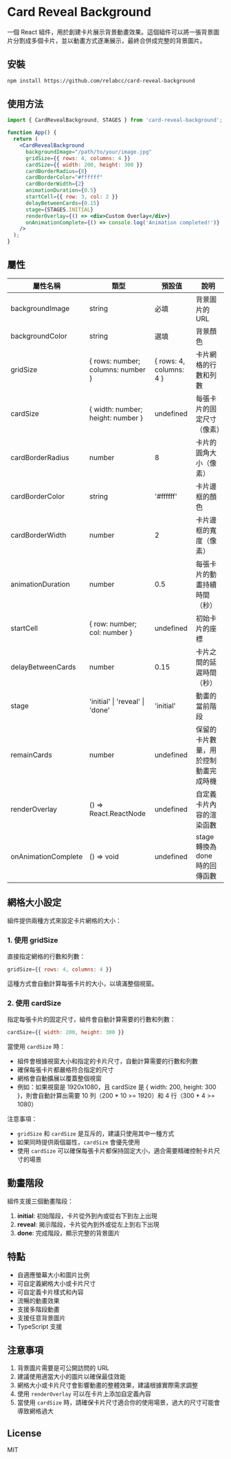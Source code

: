 # Card Reveal Background

一個 React 組件，用於創建卡片展示背景動畫效果。這個組件可以將一張背景圖片分割成多個卡片，並以動畫方式逐漸展示，最終合併成完整的背景圖片。

## 安裝

```bash
npm install https://github.com/relabcc/card-reveal-background
```

## 使用方法

```jsx
import { CardRevealBackground, STAGES } from 'card-reveal-background';

function App() {
  return (
    <CardRevealBackground
      backgroundImage="/path/to/your/image.jpg"
      gridSize={{ rows: 4, columns: 4 }}
      cardSize={{ width: 200, height: 300 }}
      cardBorderRadius={8}
      cardBorderColor="#ffffff"
      cardBorderWidth={2}
      animationDuration={0.5}
      startCell={{ row: 3, col: 2 }}
      delayBetweenCards={0.15}
      stage={STAGES.INITIAL}
      renderOverlay={() => <div>Custom Overlay</div>}
      onAnimationComplete={() => console.log('Animation completed!')}
    />
  );
}
```

## 屬性

| 屬性名稱 | 類型 | 預設值 | 說明 |
|----------|------|--------|------|
| backgroundImage | string | 必填 | 背景圖片的 URL |
| backgroundColor | string | 選填 | 背景顏色 |
| gridSize | { rows: number; columns: number } | { rows: 4, columns: 4 } | 卡片網格的行數和列數 |
| cardSize | { width: number; height: number } | undefined | 每張卡片的固定尺寸（像素） |
| cardBorderRadius | number | 8 | 卡片的圓角大小（像素） |
| cardBorderColor | string | '#ffffff' | 卡片邊框的顏色 |
| cardBorderWidth | number | 2 | 卡片邊框的寬度（像素） |
| animationDuration | number | 0.5 | 每張卡片的動畫持續時間（秒） |
| startCell | { row: number; col: number } | undefined | 初始卡片的座標 |
| delayBetweenCards | number | 0.15 | 卡片之間的延遲時間（秒） |
| stage | 'initial' \| 'reveal' \| 'done' | 'initial' | 動畫的當前階段 |
| remainCards | number | undefined | 保留的卡片數量，用於控制動畫完成時機 |
| renderOverlay | () => React.ReactNode | undefined | 自定義卡片內容的渲染函數 |
| onAnimationComplete | () => void | undefined | stage 轉換為 done 時的回傳函數 |

## 網格大小設定

組件提供兩種方式來設定卡片網格的大小：

### 1. 使用 gridSize

直接指定網格的行數和列數：

```jsx
gridSize={{ rows: 4, columns: 4 }}
```

這種方式會自動計算每張卡片的大小，以填滿整個視窗。

### 2. 使用 cardSize

指定每張卡片的固定尺寸，組件會自動計算需要的行數和列數：

```jsx
cardSize={{ width: 200, height: 300 }}
```

當使用 `cardSize` 時：
- 組件會根據視窗大小和指定的卡片尺寸，自動計算需要的行數和列數
- 確保每張卡片都嚴格符合指定的尺寸
- 網格會自動擴展以覆蓋整個視窗
- 例如：如果視窗是 1920x1080，且 cardSize 是 { width: 200, height: 300 }，則會自動計算出需要 10 列（200 * 10 >= 1920）和 4 行（300 * 4 >= 1080）

注意事項：
- `gridSize` 和 `cardSize` 是互斥的，建議只使用其中一種方式
- 如果同時提供兩個屬性，`cardSize` 會優先使用
- 使用 `cardSize` 可以確保每張卡片都保持固定大小，適合需要精確控制卡片尺寸的場景

## 動畫階段

組件支援三個動畫階段：

1. **initial**: 初始階段，卡片從外到內或從右下到左上出現
2. **reveal**: 揭示階段，卡片從內到外或從左上到右下出現
3. **done**: 完成階段，顯示完整的背景圖片

## 特點

- 自適應螢幕大小和圖片比例
- 可自定義網格大小或卡片尺寸
- 可自定義卡片樣式和內容
- 流暢的動畫效果
- 支援多階段動畫
- 支援任意背景圖片
- TypeScript 支援

## 注意事項

1. 背景圖片需要是可公開訪問的 URL
2. 建議使用適當大小的圖片以確保最佳效能
3. 網格大小或卡片尺寸會影響動畫的整體效果，建議根據實際需求調整
4. 使用 `renderOverlay` 可以在卡片上添加自定義內容
5. 當使用 `cardSize` 時，請確保卡片尺寸適合你的使用場景，過大的尺寸可能會導致網格過大

## License

MIT 